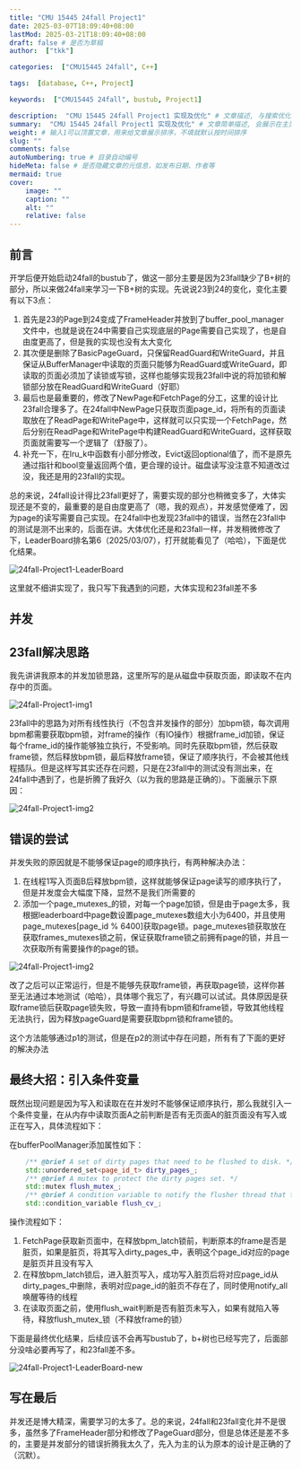 ```yaml
---
title: "CMU 15445 24fall Project1"
date: 2025-03-07T18:09:40+08:00
lastMod: 2025-03-21T18:09:40+08:00
draft: false # 是否为草稿
author:  ["tkk"]

categories:  ["CMU15445 24fall", C++]

tags:  [database, C++, Project]

keywords:  ["CMU15445 24fall", bustub, Project1]

description:  "CMU 15445 24fall Project1 实现及优化" # 文章描述, 与搜索优化相关
summary:  "CMU 15445 24fall Project1 实现及优化" # 文章简单描述, 会展示在主页
weight: # 输入1可以顶置文章，用来给文章展示排序，不填就默认按时间排序
slug: ""
comments: false
autoNumbering: true # 目录自动编号
hideMeta: false # 是否隐藏文章的元信息，如发布日期、作者等
mermaid: true
cover:
    image: ""
    caption: ""
    alt: ""
    relative: false
---
```


## 前言

开学后便开始启动24fall的bustub了，做这一部分主要是因为23fall缺少了B+树的部分，所以来做24fall来学习一下B+树的实现。先说说23到24的变化，变化主要有以下3点：

1. 首先是23的Page到24变成了FrameHeader并放到了buffer_pool_manager文件中，也就是说在24中需要自己实现底层的Page需要自己实现了，也是自由度更高了，但是我的实现也没有太大变化
2. 其次便是删除了BasicPageGuard，只保留ReadGuard和WriteGuard，并且保证从BufferManager中读取的页面只能够为ReadGuard或WriteGuard，即读取的页面必须加了读锁或写锁，这样也能够实现我23fall中说的将加锁和解锁部分放在ReadGuard和WriteGuard（好耶）
3. 最后也是最重要的，修改了NewPage和FetchPage的分工，这里的设计比23fall合理多了。在24fall中NewPage只获取页面page_id，将所有的页面读取放在了ReadPage和WritePage中，这样就可以只实现一个FetchPage，然后分别在ReadPage和WritePage中构建ReadGuard和WriteGuard，这样获取页面就需要写一个逻辑了（舒服了）。
4. 补充一下，在lru_k中函数有小部分修改，Evict返回optional值了，而不是原先通过指针和bool变量返回两个值，更合理的设计。磁盘读写没注意不知道改过没，我还是用的23fall的实现。

总的来说，24fall设计得比23fall更好了，需要实现的部分也稍微变多了，大体实现还是不变的，最重要的是自由度更高了（嗯，我的观点），并发感觉便难了，因为page的读写需要自己实现。在24fall中也发现23fall中的错误，当然在23fall中的测试是测不出来的，后面在讲。大体优化还是和23fall一样，并发稍微修改了下，LeaderBoard排名第6（2025/03/07），打开就能看见了（哈哈），下面是优化结果。

![24fall-Project1-LeaderBoard](/images/24fall-Project1-LeaderBoard.png)

这里就不细讲实现了，我只写下我遇到的问题，大体实现和23fall差不多

## 并发

## 23fall解决思路

我先讲讲我原本的并发加锁思路，这里所写的是从磁盘中获取页面，即读取不在内存中的页面。

![24fall-Project1-img1](/images/24fall-Project1-img1.png)

23fall中的思路为对所有线性执行（不包含并发操作的部分）加bpm锁，每次调用bpm都需要获取bpm锁，对frame的操作（有IO操作）根据frame_id加锁，保证每个frame_id的操作能够独立执行，不受影响。同时先获取bpm锁，然后获取frame锁，然后释放bpm锁，最后释放frame锁，保证了顺序执行，不会被其他线程插队。但是这样写其实还存在问题，只是在23fall中的测试没有测出来，在24fall中遇到了，也是折腾了我好久（以为我的思路是正确的）。下面展示下原因：

![24fall-Project1-img2](/images/24fall-Project1-img2.png)

## 错误的尝试

并发失败的原因就是不能够保证page的顺序执行，有两种解决办法：

1. 在线程1写入页面B后释放bpm锁，这样就能够保证page读写的顺序执行了，但是并发度会大幅度下降，显然不是我们所需要的
2. 添加一个page_mutexes_的锁，对每一个page加锁，但是由于page太多，我根据leaderboard中page数设置page_mutexes数组大小为6400，并且使用page_mutexes[page_id % 6400]获取page锁。page_mutexes锁获取放在获取frames_mutexes锁之前，保证获取frame锁之前拥有page的锁，并且一次获取所有需要操作的page的锁。

![24fall-Project1-img2](/images/24fall-Project1-img3.png)

改了之后可以正常运行，但是不能够先获取frame锁，再获取page锁，这样你甚至无法通过本地测试（哈哈），具体哪个我忘了，有兴趣可以试试。具体原因是获取frame锁后获取page锁失败，导致一直持有bpm锁和frame锁，导致其他线程无法执行，因为释放pageGuard是需要获取bpm锁和frame锁的。

这个方法能够通过p1的测试，但是在p2的测试中存在问题，所有有了下面的更好的解决办法

## 最终大招：引入条件变量

既然出现问题是因为写入和读取在在并发时不能够保证顺序执行，那么我就引入一个条件变量，在从内存中读取页面A之前判断是否有无页面A的脏页面没有写入或正在写入，具体流程如下：

在bufferPoolManager添加属性如下：

```cpp
    /** @brief A set of dirty pages that need to be flushed to disk. */
    std::unordered_set<page_id_t> dirty_pages_;
    /** @brief A mutex to protect the dirty pages set. */
    std::mutex flush_mutex_;
    /** @brief A condition variable to notify the flusher thread that there are dirty pages to flush. */
    std::condition_variable flush_cv_;
```

操作流程如下：

1. FetchPage获取新页面中，在释放bpm_latch锁前，判断原本的frame是否是脏页，如果是脏页，将其写入dirty_pages_中，表明这个page_id对应的page是脏页并且没有写入
2. 在释放bpm_latch锁后，进入脏页写入，成功写入脏页后将对应page_id从dirty_pages_中删除，表明对应page_id的脏页不存在了，同时使用notify_all唤醒等待的线程
3. 在读取页面之前，使用flush_wait判断是否有脏页未写入，如果有就陷入等待，释放flush_mutex_锁（不释放frame的锁）

下面是最终优化结果，后续应该不会再写bustub了，b+树也已经写完了，后面部分没啥必要再写了，和23fall差不多。

![24fall-Project1-LeaderBoard-new](/images/24fall-Project1-LeaderBoard-new.png)

## 写在最后

并发还是博大精深，需要学习的太多了。总的来说，24fall和23fall变化并不是很多，虽然多了FrameHeader部分和修改了PageGuard部分，但是总体还是差不多的，主要是并发部分的错误折腾我太久了，先入为主的认为原本的设计是正确的了（沉默）。
